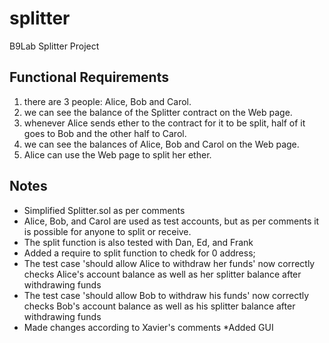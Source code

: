 # splitter
B9Lab Splitter Project

## Functional Requirements
1. there are 3 people: Alice, Bob and Carol.
2. we can see the balance of the Splitter contract on the Web page.
3. whenever Alice sends ether to the contract for it to be split, half of it goes to Bob and the other half to Carol.
4. we can see the balances of Alice, Bob and Carol on the Web page.
5. Alice can use the Web page to split her ether.

## Notes
* Simplified Splitter.sol as per comments
* Alice, Bob, and Carol are used as test accounts, but as per comments it is possible for anyone to split or receive.
* The split function is also tested with Dan, Ed, and Frank
* Added a require to split function to chedk for 0 address;
* The test case 'should allow Alice to withdraw her funds' now correctly checks Alice's account balance as well as her splitter balance after withdrawing funds
* The test case 'should allow Bob to withdraw his funds' now correctly checks Bob's account balance as well as his splitter balance after withdrawing funds
* Made changes according to Xavier's comments
*Added GUI
